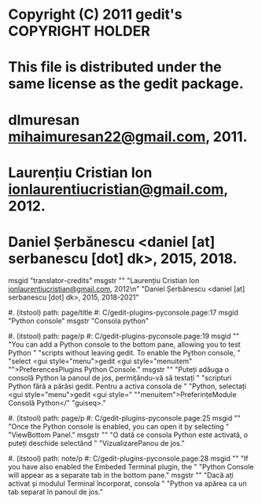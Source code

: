 # Copyright (C) 2011 gedit's COPYRIGHT HOLDER
# This file is distributed under the same license as the gedit package.
# dlmuresan <mihaimuresan22@gmail.com>, 2011.
# Laurențiu Cristian Ion <ionlaurentiucristian@gmail.com>, 2012.
# Daniel Șerbănescu <daniel [at] serbanescu [dot] dk>, 2015, 2018.
msgid "translator-credits"
msgstr ""
"Laurențiu Cristian Ion <ionlaurentiucristian@gmail.com>, 2012\n"
"Daniel Șerbănescu <daniel [at] serbanescu [dot] dk>, 2015, 2018-2021"

#. (itstool) path: page/title
#: C/gedit-plugins-pyconsole.page:17
msgid "Python console"
msgstr "Consola python"

#. (itstool) path: page/p
#: C/gedit-plugins-pyconsole.page:19
msgid ""
"You can add a Python console to the bottom pane, allowing you to test Python "
"scripts without leaving <app>gedit</app>. To enable the Python console, "
"select <guiseq><gui style=\"menu\">gedit</gui> <gui style=\"menuitem"
"\">Preferences</gui><gui>Plugins</gui> <gui>Python Console</gui></guiseq>."
msgstr ""
"Puteți adăuga o consolă Python la panoul de jos, permițându-vă să testați "
"scripturi Python fără a părăsi <app>gedit</app>. Pentru a activa consola de "
"Python, selectați <guiseq><gui style=\"menu\">gedit</gui> <gui style="
"\"menuitem\">Preferințe</gui><gui>Module</gui> <gui>Consolă Python</gui></"
"guiseq>."

#. (itstool) path: page/p
#: C/gedit-plugins-pyconsole.page:25
msgid ""
"Once the Python console is enabled, you can open it by selecting "
"<guiseq><gui>View</gui><gui>Bottom Panel</gui></guiseq>."
msgstr ""
"O dată ce consola Python este activată, o puteți deschide selectând "
"<guiseq><gui>Vizualizare</gui><gui>Panou de jos</gui></guiseq>."

#. (itstool) path: note/p
#: C/gedit-plugins-pyconsole.page:28
msgid ""
"If you have also enabled the <gui>Embeded Terminal</gui> plugin, the "
"<gui>Python Console</gui> will appear as a separate tab in the bottom pane."
msgstr ""
"Dacă ați activat și modulul <gui>Terminal încorporat</gui>, <gui>consola "
"Python</gui> va apărea ca un tab separat în panoul de jos."
